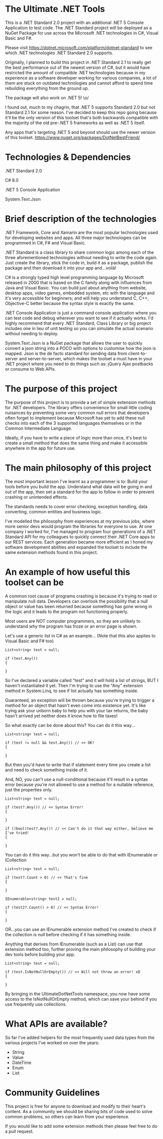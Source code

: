 # The Ultimate .NET Tools

This is a .NET Standard 2.0 project with an additional .NET 5 Console Application to test code. The .NET Standard project will be deployed as a NuGet Package for use across the Microsoft .NET technologies in C#, Visual Basic and F#.

Please visit <https://dotnet.microsoft.com/platform/dotnet-standard> to see which .NET technologies .NET Standard 2.0 supports. 

Originally, I planned to build this project in .NET Standard 2.1 to really get the best performance out of the newest version of C#, but it would have restricted the amount of compatible .NET technologies because in my experience as a software developer working for various companies, a lot of them are stuck on outdated technologies and cannot afford to spend time rebuilding everything from the ground up.

The package will also work on .NET 5! \o/

I found out, much to my chagrin, that .NET 5 supports Standard 2.0 but not Standard 2.1 for some reason. I've decided to keep this repo going because it'll be the only version of this toolset that's both backwards compatible with the majority of the old pre-.NET 5 frameworks as well as .NET 5 itself.

Any apps that's targeting .NET 5 and beyond should use the newer version of this toolset. <https://www.nuget.org/packages/DotNetBestFriend/>

# Technologies & Dependencies

.NET Standard 2.0

C# 8.0

.NET 5 Console Application

System.Text.Json

# Brief description of the technologies

.NET Framework, Core and Xamarin are the most popular technologies used for developing websites and apps. All three major technologies can be programmed in C#, F# and Visual Basic.

.NET Standard is a class library to share common logic among each of the three aforementioned technologies without needing to write the code again. Just create the library, stick the code in, build it as a package, publish the package and then download it into your app and...voilà!

C# is a strongly typed high level programming language by Microsoft released in 2000 that is based on the C family along with influences from Java and Visual Basic. You can build just about anything from website, desktop apps, video games, embedded system, etc with the language and it's very accessible for beginners; and will help you understand C, C++, Objective-C better because the syntax style is exactly the same.

.NET Console Application is just a command console application where you can test code and debug wherever you want to see if it actually works. I'd highly recommend that every .NET Standard, Class Library or big project includes one in lieu of unit testing so you can simulate the actual scenario without needing to deploy.

System.Text.Json is a NuGet package that allows the user to quickly convert a json string into a POCO with options to customise how the json is mapped. Json is the de facto standard for sending data from client-to-server and server-to-server, which makes the toolset a must have in your .NET project where you need to do things such as: jQuery Ajax postbacks or consume to Web APIs.

# The purpose of this project

The purpose of this project is to provide a set of simple extension methods for .NET developers. The library offers convenience for small little coding nuisances by preventing some very common null errors that developers often forget to implement because Microsoft has yet to add these null checks into each of the 3 supported languages themselves or in the Common Intermediate Language.

Ideally, if you have to write a piece of logic more than once, it's best to create a small method that does the same thing and make it accessible anywhere in the app for future use.

# The main philosophy of this project

The most important lesson I've learnt as a programmer is to: Build your tools before you build the app. Understand what data will be going in and out of the app, then set a standard for the app to follow in order to prevent crashing or unintended effects.

The standards needs to cover error checking, exception handling, data converting, common entities and business logic.

I've modelled the philosophy from experiences at my previous jobs, where more senior devs would program the libraries for everyone to use. At one company I worked for, I've managed to program four generations of a .NET Standard API for my colleagues to quickly connect their .NET Core apps to our REST services. Each generation became more efficient as I honed my software development abilities and expanded the toolset to include the same extension methods found in this project.

# An example of how useful this toolset can be

A common root cause of programs crashing is because it's trying to read or manipulate null data. Developers can overlook the possibility that a null object or value has been returned because something has gone wrong in the logic and it leads to the program not functioning properly. 

Most users are NOT computer programmers, so they are unlikely to understand why the program has froze or an error page is shown.

Let's use a generic list in C# as an example... (Note that this also applies to Visual Basic and F# too)

```
List<string> test = null;

if (test.Any())
{
  
}
```

So I've declared a variable called "test" and it will hold a list of strings, BUT I haven't instantiated it yet. Then I'm trying to use the "Any" extension method in System.Linq, to see if list actually has something inside.

Guaranteed, an exception will be thrown because you're trying to trigger a method for an object that hasn't even come into existence yet. It's like trying ask your unborn baby to help you with your tax returns, the baby hasn't arrived yet neither does it know how to file taxes!

So what exactly can be done about this? You can do it this way...

```
List<string> test = null;

if (test != null && test.Any()) // << OK!
{
  
}
```

But then you'd have to write that if statement every time you create a list and need to check something inside of it.

And, NO, you can't use a null-conditional because it'll result in a syntax error because you're not allowed to use a method for a nullable reference, just the properties only.

```
List<string> test = null;

if (test?.Any()) // << Syntax Error!
{
  
}

if ((bool)test?.Any()) // << Can't do it that way either, believe me I've tried!
{

}
```

You can do it this way...but you won't be able to do that with IEnumerable or ICollection

```
List<string> test = null;

if (test?.Count > 0) // << That's fine
{
  
}

IEnumerable<string> test2 = null;

if (test2?.Count() > 0) // << Syntax Error!
{
  
}
```

OR...you can use an IEnumerable extension method I've created to check if the collection is null before checking if it has something inside. 

Anything that derives from IEnumerable (such as a List) can use that extension method too, further proving the main philosophy of building your dev tools before building your app.

```
List<string> test = null;

if (test.IsNotNullOrEmpty()) // << Will not throw an error! xD
{
  
}
```

By bringing in the UltimateDotNetTools namespace, you now have some access to the IsNotNullOrEmpty method, which can save your behind if you use frequently use collections.

# What APIs are available?

So far I've added helpers for the most frequently used data types from the various projects I've worked on over the years:

* String
* Value
* DateTime
* Enum
* List

# Community Guidelines

This project is free for anyone to download and modify to their heart's content. As a community we should be sharing bits of code used to solve common problems, so others can learn from your experience.

If you would like to add some extension methods then please feel free to do a pull request.
